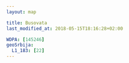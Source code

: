 ```yaml
---
layout: map

title: Busovata
last_modified_at: 2018-05-15T18:16:28+02:00

WDPA: [145246]
geoSrbija:
  L1_183: [22]
---
```

